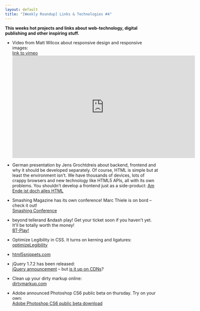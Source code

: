 ```yaml
---
layout: default
title: "[Weekly Roundup] Links & Technologies #4"
---
```


**This weeks hot projects and links about web-technology, digital publishing and other inspiring stuff.**

- Video from Matt Wilcox about responsive design and responsive images:  
[link to vimeo](https://vimeo.com/38947881) <iframe src="http://player.vimeo.com/video/38947881?title=0&amp;byline=0&amp;portrait=0&amp;color=ffffff" width="600" height="337" frameborder="0" webkitAllowFullScreen mozallowfullscreen allowFullScreen></iframe>  

- German presentation by Jens Grochtdreis about backend, frontend and why it should be developed separately. Of course, HTML is simple but at least the environment isn't. We have thousands of devices, lots of crappy browsers and new technology like HTML5 APIs, all with its own problems. You shouldn't develop a frontend just as a side-product:  [Am Ende ist doch alles HTML](http://speakerdeck.com/u/flocke/p/am-ende-ist-doch-alles-html)

- Smashing Magazine has its own conference! Marc Thiele is on bord – check it out!  
[Smashing Conference](http://smashingconf.com/)

- beyond tellerand &ndash play! Get your ticket soon if you haven't yet. It'll be totally worth the money!  
[BT-Play!](http://play12.beyondtellerrand.com/)

- Optimize Legibility in CSS. It turns on kerning and ligatures:  
[optimizeLegibility](https://twitter.com/#!/clauseggers/status/180843993767223296)

- [html5snippets.com](http://html5snippets.com/)

- jQuery 1.7.2 has been released:  
[jQuery announcement](http://blog.jquery.com/2012/03/21/jquery-1-7-2-released/) – but [is it up on CDNs](http://ismothereffinjqueryup.drublic.de/)?

- Clean up your dirty markup online:  
[dirtymarkup.com](http://dirtymarkup.com/)

- Adobe announced Photoshop CS6 public beta on thursday. Try on your own:  
[Adobe Photoshop CS6 public beta download](http://labs.adobe.com/technologies/photoshopcs6/)